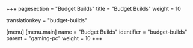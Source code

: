 +++
pagesection = "Budget Builds"
title = "Budget Builds"
weight = 10

translationkey = "budget-builds"

[menu]
[menu.main]
		name = "Budget Builds"
		identifier = "budget-builds"
		parent = "gaming-pc"
		weight = 10
+++